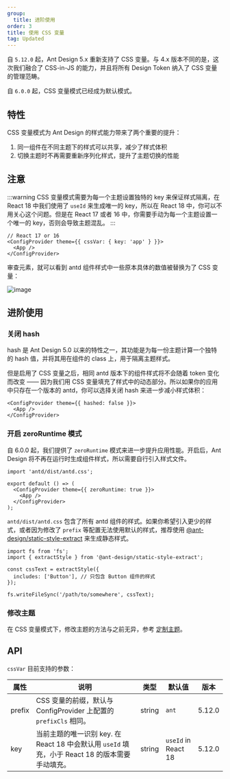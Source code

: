 ```yaml
---
group:
  title: 进阶使用
order: 3
title: 使用 CSS 变量
tag: Updated
---
```


自 `5.12.0` 起，Ant Design 5.x 重新支持了 CSS 变量。与 4.x 版本不同的是，这次我们融合了 CSS-in-JS 的能力，并且将所有 Design Token 纳入了 CSS 变量的管理范畴。

自 `6.0.0` 起，CSS 变量模式已经成为默认模式。

## 特性

CSS 变量模式为 Ant Design 的样式能力带来了两个重要的提升：

1. 同一组件在不同主题下的样式可以共享，减少了样式体积
2. 切换主题时不再需要重新序列化样式，提升了主题切换的性能

## 注意

<!-- prettier-ignore -->
:::warning
CSS 变量模式需要为每一个主题设置独特的 key 来保证样式隔离，在 React 18 中我们使用了 `useId` 来生成唯一的 key，所以在 React 18 中，你可以不用关心这个问题。但是在 React 17 或者 16 中，你需要手动为每一个主题设置一个唯一的 key，否则会导致主题混乱。
:::

```tsx
// React 17 or 16
<ConfigProvider theme={{ cssVar: { key: 'app' } }}>
  <App />
</ConfigProvider>
```

审查元素，就可以看到 antd 组件样式中一些原本具体的数值被替换为了 CSS 变量：

![image](https://mdn.alipayobjects.com/huamei_7uahnr/afts/img/A*p5NrRJmUNHgAAAAAAAAAAAAADrJ8AQ/original)

## 进阶使用

### 关闭 hash

hash 是 Ant Design 5.0 以来的特性之一，其功能是为每一份主题计算一个独特的 hash 值，并将其用在组件的 class 上，用于隔离主题样式。

但是启用了 CSS 变量之后，相同 antd 版本下的组件样式将不会随着 token 变化而改变 —— 因为我们用 CSS 变量填充了样式中的动态部分。所以如果你的应用中只存在一个版本的 antd，你可以选择关闭 hash 来进一步减小样式体积：

```tsx
<ConfigProvider theme={{ hashed: false }}>
  <App />
</ConfigProvider>
```

### 开启 zeroRuntime 模式

自 6.0.0 起，我们提供了 `zeroRuntime` 模式来进一步提升应用性能。开启后，Ant Design 将不再在运行时生成组件样式，所以需要自行引入样式文件。

```tsx
import 'antd/dist/antd.css';

export default () => (
  <ConfigProvider theme={{ zeroRuntime: true }}>
    <App />
  </ConfigProvider>
);
```

`antd/dist/antd.css` 包含了所有 antd 组件的样式。如果你希望引入更少的样式，或者因为修改了 `prefix` 等配置无法使用默认的样式，推荐使用 [@ant-design/static-style-extract](https://github.com/ant-design/static-style-extract) 来生成静态样式。

```tsx
import fs from 'fs';
import { extractStyle } from '@ant-design/static-style-extract';

const cssText = extractStyle({
  includes: ['Button'], // 只包含 Button 组件的样式
});

fs.writeFileSync('/path/to/somewhere', cssText);
```

### 修改主题

在 CSS 变量模式下，修改主题的方法与之前无异，参考 [定制主题](/docs/react/customize-theme-cn)。

## API

`cssVar` 目前支持的参数：

| 属性 | 说明 | 类型 | 默认值 | 版本 |
| --- | --- | --- | --- | --- |
| prefix | CSS 变量的前缀，默认与 ConfigProvider 上配置的 `prefixCls` 相同。 | string | `ant` | 5.12.0 |
| key | 当前主题的唯一识别 key. 在 React 18 中会默认用 `useId` 填充，小于 React 18 的版本需要手动填充。 | string | `useId` in React 18 | 5.12.0 |
